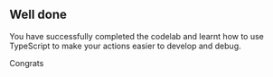 ## Well done

You have successfully completed the codelab and learnt how to use TypeScript to make your actions easier to develop and debug.

Congrats